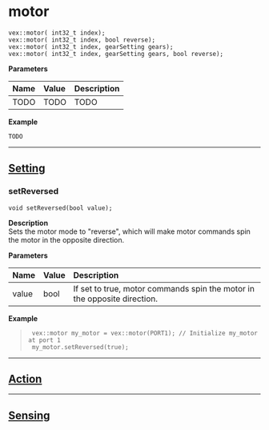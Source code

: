 # motor

```clike
vex::motor( int32_t index);
vex::motor( int32_t index, bool reverse);
vex::motor( int32_t index, gearSetting gears);
vex::motor( int32_t index, gearSetting gears, bool reverse);
```
<b> Parameters </b> <br>

| Name | Value | Description |
| :--- | :---- | :---------- |
| TODO | TODO | TODO |

<b> Example </b> <br>
```clike
TODO
```

______________________________________________________________________________________________________________________________

## <u>Setting</u>

### setReversed
 ```clike
void setReversed(bool value);
```

**Description** <br>
Sets the motor mode to "reverse", which will make motor commands spin the motor in the opposite direction.

**Parameters** 

| Name | Value | Description |
| :--- | :---- | :---------- |
| value | bool | If set to true, motor commands spin the motor in the opposite direction. |

**Example** 
>```clike
>  vex::motor my_motor = vex::motor(PORT1); // Initialize my_motor at port 1
>  my_motor.setReversed(true);
>```
______________________________________________________________________________________________________________________________

## <u>Action</u>


______________________________________________________________________________________________________________________________
## <u>Sensing</u>
